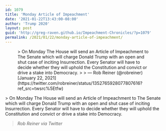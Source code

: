```yaml
---
id: 1079
title: 'Monday Article of Impeachment'
date: '2021-01-22T13:43:00-08:00'
author: 'Trump 2020'
layout: post
guid: 'http://greg-raven.github.io/Impeachment-Chronicles/?p=1079'
permalink: /2021/01/22/monday-article-of-impeachment/
---
```


<figure class="wp-block-embed is-type-rich is-provider-twitter wp-block-embed-twitter"><div class="wp-block-embed__wrapper">> On Monday The House will send an Article of Impeachment to The Senate which will charge Donald Trump with an open and shut case of inciting Insurrection. Every Senator will have to decide whether they will uphold the Constitution and convict or drive a stake into Democracy.
> 
> — Rob Reiner (@robreiner) [January 22, 2021](https://twitter.com/robreiner/status/1352765928077807616?ref_src=twsrc%5Etfw)

<script async="" charset="utf-8" src="https://platform.twitter.com/widgets.js"></script></div></figure>> On Monday The House will send an Article of Impeachment to The Senate which will charge Donald Trump with an open and shut case of inciting Insurrection. Every Senator will have to decide whether they will uphold the Constitution and convict or drive a stake into Democracy.
> 
> <cite>Rob Reiner via Twitter</cite>